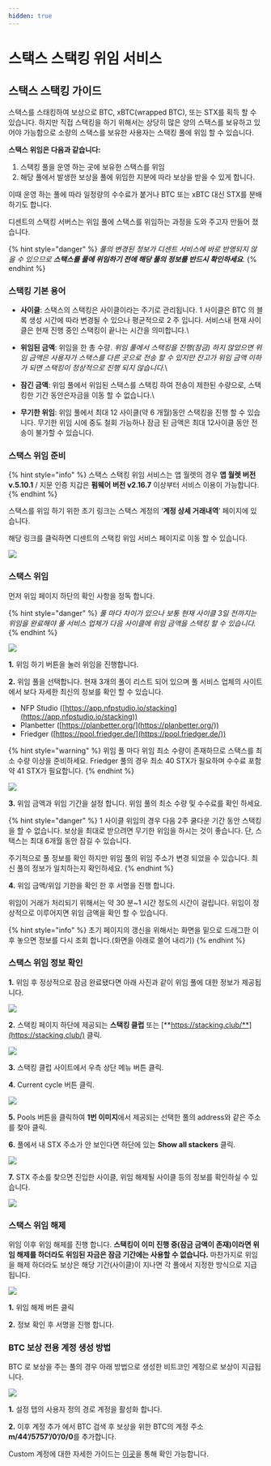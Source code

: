 ```yaml
---
hidden: true
---
```


# 스택스 스택킹 위임 서비스

## **스택스 스택킹 가이드**&#x20;

스택스를 스태킹하여 보상으로 BTC, xBTC(wrapped BTC), 또는 STX를 획득 할 수 있습니다. 하지만 직접 스택킹을 하기 위해서는 상당히 많은 양의 스택스를 보유하고 있어야 가능함으로 소량의 스택스를 보유한 사용자는 스택킹 풀에 위임 할 수 있습니다.

**스택스 위임은 다음과 같습니다:**    &#x20;

1. 스택킹 풀을 운영 하는 곳에 보유한 스택스를 위임
2. 해당 풀에서 발생한 보상을 풀에 위임한 지분에 따라 보상을 받을 수 있게 합니다.

이때 운영 하는 풀에 따라 일정량의 수수료가 붙거나 BTC 또는 xBTC 대신 STX를 분배하기도 합니다.

디센트의 스택킹 서버스는 위임 풀에 스택스를 위임하는 과정을 도와 주고자 만들어 졌습니다.

{% hint style="danger" %}
_풀의 변경된 정보가 디센트 서비스에 바로 반영되지 않을 수 있으므로 **스택스를 풀에 위임하기 전에 해당 풀의 정보를 반드시 확인하세요**._
{% endhint %}

### **스택킹 기본 용어**&#x20;

* **사이클**: 스택스의 스택킹은 사이클이라는 주기로 관리됩니다. 1 사이클은 BTC 의 블록 생성 시간에 따라 변경될 수 있으나 평균적으로 2 주 입니다. 서비스내 현재 사이클은 현재 진행 중인 스택킹이 끝나는 시간을 의미합니다.\

* **위임된 금액**: 위임을 한 총 수량. _위임 풀에서 스택킹을 진행(잠금) 하지 않았으면 위임 금액은 사용자가 스택스를 다른 곳으로 전송 할 수 있지만 잔고가 위임 금액 이하가 되면 스택킹이 정상적으로 진행 되지 않습니다._\

* **잠긴 금액**: 위임 풀에서 위임된 스택스를 스택킹 하여 전송이 제한된 수량으로, 스택킹한 기간 동안은자금을 이동 할 수 없습니다.\

* **무기한 위임**: 위임 풀에서 최대 12 사이클(약 6 개월)동안 스택킹을 진행 할 수 있습니다. 무기한 위임 시에 중도 철회 가능하나 잠금 된 금액은 최대 12사이클 동안 전송이 불가할 수 있습니다.

### **스택스 위임 준비**

{% hint style="info" %}
스택스 스택킹 위임 서비스는 앱 월렛의 경우 **앱 월렛 버전 v.5.10.1** / 지문 인증 지갑은 **펌웨어 버전 v2.16.7** 이상부터 서비스 이용이 가능합니다.
{% endhint %}

스택스를 위임 하기 위한 초기 링크는 스택스 계정의 ‘**계정 상세 거래내역**’ 페이지에 있습니다.

해당 링크를 클릭하면 디센트의 스택킹 위임 서비스 페이지로 이동 할 수 있습니다.

![](<../.gitbook/assets/01 (1).jpg>)

### **스택스 위임**

먼저 위임 페이지 하단의 확인 사항을 정독 합니다.

{% hint style="danger" %}
_풀 마다 차이가 있으나 보통 현재 사이클 3일 전까지는 위임을 완료해야 풀 서비스 업체가 다음 사이클에 위임 금액을 스택킹 할 수 있습니다._
{% endhint %}

![](../.gitbook/assets/STXKR08.png)

**1.** 위임 하기 버튼을 눌러 위임을 진행합니다.

**2.** 위임 풀을 선택합니다. 현재 3개의 풀이 리스트 되어 있으며 풀 서비스 업체의 사이트에서 보다 자세한 최신의 정보를 확인 할 수 있습니다.

* NFP Studio ([https://app.nfpstudio.io/stacking](https://app.nfpstudio.io/stacking))
* Planbetter ([https://planbetter.org/](https://planbetter.org/))
* Friedger ([https://pool.friedger.de/](https://pool.friedger.de/))

{% hint style="warning" %}
위임 풀 마다 위임 최소 수량이 존재하므로 스택스를 최소 수량 이상을 준비하세요. Friedger 풀의 경우 최소 40 STX가 필요하며 수수료 포함 약 41 STX가 필요합니다.
{% endhint %}

![](../.gitbook/assets/STXKR04.png)

**3.** 위임 금액과 위임 기간을 설정 합니다. 위임 풀의 최소 수량 및 수수료를 확인 하세요.

{% hint style="danger" %}
1 사이클 위임의 경우 다음 2주 쿨다운 기간 동안 스택킹을 할 수 없습니다. 보상을 최대로 받으려면 무기한 위임을 하시는 것이 좋습니다. 단, 스택스는 최대 6개월 동안 잠길 수 있습니다.



주기적으로 풀 정보를 확인 하지만 위임 풀의 위임 주소가 변경 되었을 수 있습니다. 최신 풀의 정보가 일치하는지 확인하세요.
{% endhint %}

**4.** 위임 금액/위임 기한을 확인 한 후 서명을 진행 합니다.

위임이 거래가 처리되기 위해서는 약 30 분\~1 시간 정도의 시간이 걸립니다. 위임이 정상적으로 이루어지면 위임 금액을 확인 할 수 있습니다.

{% hint style="info" %}
초기 페이지의 갱신을 위해서는 화면을 밑으로 드래그한 이후 놓으면 정보를 다시 조회 합니다.(화면을 아래로 쓸어 내리기)
{% endhint %}

### 스택스 위임 정보 확인

**1.** 위임 후 정상적으로 잠금 완료됐다면 아래 사진과 같이 위임 풀에 대한 정보가 제공됩니다.

![](<../.gitbook/assets/한1 (2).png>)

**2.** 스택킹 페이지 하단에 제공되는 **스택킹 클럽** 또는 [**https://stacking.club/**](https://stacking.club/) 클릭.

![](../.gitbook/assets/한2.png)

**3.** 스택킹 클럽 사이트에서 우측 상단 메뉴 버튼 클릭.

**4.** Current cycle 버튼 클릭.

![](../.gitbook/assets/34.png)

**5.** Pools 버튼을 클릭하여 **1번 이미지**에서 제공되는 선택한 풀의 address와 같은 주소를 찾아 클릭.

**6.** 풀에서 내 STX 주소가 안 보인다면 하단에 있는 **Show all stackers** 클릭.

![](../.gitbook/assets/56.png)

**7.** STX 주소를 찾으면 진입한 사이클, 위임 해제될 사이클 등의 정보를 확인하실 수 있습니다.

![](<../.gitbook/assets/7 (5).png>)

### **스택스 위임 해제**

위임 이후 위임 해제를 진행 합니다. **스택킹이 이미 진행 중(잠금 금액이 존재)이라면 위임 해제를 하더라도 위임된 자금은 잠금 기간에는 사용할 수 없습니다.** 마찬가지로 위임을 해제 하더라도 보상은 해당 기간(사이클)이 지나면 각 풀에서 지정한 방식으로 지급됩니다.

![](../.gitbook/assets/STXKR05.png)

**1.** 위임 해제 버튼 클릭

**2.** 정보 확인 후 서명을 진행 합니다.

### **BTC 보상 전용 계정 생성 방법**

BTC 로 보상을 주는 풀의 경우 아래 방법으로 생성한 비트코인 계정으로 보상이 지급됩니다.

![](<../.gitbook/assets/02 (1).jpg>)

**1.** 설정 탭의 사용자 정의 경로 계정을 활성화 합니다.

**2.** 이후 계정 추가 에서 BTC 검색 후 보상을 위한 BTC의 계정 주소 **m/44’/5757’/0’/0/0**를 추가합니다.

Custom 계정에 대한 자세한 가이드는 [이곳](https://userguide.dcentwallet.com/v/kr/mobile-app/create-account/btc)을 통해 확인 가능합니다.
